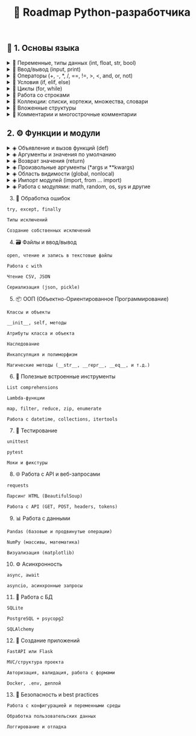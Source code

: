 <center>

# 🐍 Roadmap Python-разработчика

</center>
&nbsp;

## 📘 1. Основы языка

<details>
<summary>🔹 Переменные, типы данных (int, float, str, bool)</summary>

### 📌 Описание
В Python переменные создаются автоматически при присваивании значения. Тип определяется автоматически.

### 🔢 Типы:
- `int` — целые числа
- `float` — числа с плавающей точкой
- `str` — строки
- `bool` — логические значения (`True` / `False`)

### 💡 Примеры:
```python
a = 10          # int
b = 3.14        # float
name = "Alice"  # str
flag = True     # bool
```

</details>

<details>
<summary>🔹 Ввод/вывод (input, print)</summary>

### 📌 Описание
`print()` используется для вывода информации в консоль  
`input()` — используется для получения данных от пользователя в виде строки.

---

### 🖨 `print()`
* Функция вывода. Поддерживает несколько аргументов, автоматическую замену строки (`\\n`) и настройку разделителей.

**Полезные параметры:**
- `sep` — разделитель между аргументами
- `end` — символ, который будет в конце (по умолчанию `\\n`)

```python
print("Привет", "мир")                   # Привет мир
print("Hello", "World", sep=", ")       # Hello, World
print("Завершено", end=".")             # Завершено.
```
### ⌨️ input()

Функция ввода. Возвращает строку.

```python
name = input("Введите имя: ")
print("Привет,", name)
```
❗ Важно: input() всегда возвращает str, даже если пользователь вводит число.
Чтобы получить int или float, нужно преобразовать:

```python
age = int(input("Введите возраст: "))
pi = float(input("Введите число π: "))
```

</details>

<details>
<summary>🔹 Операторы (+, -, *, /, ==, !=, >, <, and, or, not)</summary>

### 📌 Описание
Операторы позволяют выполнять арифметические действия, сравнения и логические проверки.  
Они являются основой выражений и условий в Python.

### ➕ Арифметические операторы
| Оператор | Назначение               | Пример             | Результат     |
|----------|--------------------------|--------------------|---------------|
| `+`      | Сложение                 | `2 + 3`            | `5`           |
| `-`      | Вычитание                | `7 - 2`            | `5`           |
| `*`      | Умножение                | `4 * 2`            | `8`           |
| `/`      | Деление (всегда float)  | `10 / 4`           | `2.5`         |
| `//`     | Целочисленное деление    | `10 // 3`          | `3`           |
| `%`      | Остаток от деления       | `10 % 3`           | `1`           |
| `**`     | Возведение в степень     | `2 ** 3`           | `8`           |

---

### 🔁 Операторы сравнения
| Оператор | Назначение       | Пример           | Результат |
|----------|------------------|------------------|-----------|
| `==`     | Равно            | `5 == 5`         | `True`    |
| `!=`     | Не равно         | `5 != 3`         | `True`    |
| `>`      | Больше           | `7 > 2`          | `True`    |
| `<`      | Меньше           | `3 < 5`          | `True`    |
| `>=`     | Больше или равно | `5 >= 5`         | `True`    |
| `<=`     | Меньше или равно | `4 <= 6`         | `True`    |

---

### 🤔 Логические операторы
| Оператор | Назначение            | Пример                   | Результат |
|----------|-----------------------|--------------------------|-----------|
| `and`    | И (всё True)          | `True and False`         | `False`   |
| `or`     | Или (хотя бы одно)    | `True or False`          | `True`    |
| `not`    | Не (отрицание)        | `not True`               | `False`   |

---

### 💡 Примеры в коде:
```python
x = 10
y = 5

print(x + y)         # 15
print(x > 3 and y < 10)  # True
print(x == 10 or y == 0) # True
print(not (x < y))       # True
print(x % 2 == 0)        # Проверка на чётность
```
</details>


<details>
<summary>🔹 Условия (if, elif, else)</summary>

### 📌 Описание
Условные конструкции позволяют выполнять код в зависимости от выполнения условий.  
В Python используются ключевые слова `if`, `elif` (иначе если) и `else` (иначе).

---

### 🧱 Общая структура:

```python
if условие:
    # блок кода, если условие True
elif другое_условие:
    # блок кода, если второе условие True
else:
    # блок кода, если ни одно из условий не сработало
```

### 📊 Типичные операторы в условиях

| Оператор | Назначение       | Пример     | Результат |
|----------|------------------|------------|-----------|
| `==`     | Равно            | `5 == 5`   | `True`    |
| `!=`     | Не равно         | `5 != 3`   | `True`    |
| `>`      | Больше           | `7 > 2`    | `True`    |
| `<`      | Меньше           | `3 < 5`    | `True`    |
| `>=`     | Больше или равно | `5 >= 5`   | `True`    |
| `<=`     | Меньше или равно | `4 <= 6`   | `True`    |

### 💡 Примеры в коде:
```python
age = int(input("Сколько тебе лет? "))

if age >= 18:
    print("Доступ разрешён.")
elif age > 0:
    print("Доступ запрещён. Ты слишком молод.")
else:
    print("Некорректный ввод.")
```

</details>

<details>
<summary>🔹 Циклы (for, while)</summary>

### 📌 Описание

Циклы позволяют выполнять одни и те же действия многократно.  
В Python есть два основных цикла: `for` и `while`.

---

### 🔁 `for` — цикл по коллекции или диапазону

Идеален для перебора элементов в списках, строках, диапазонах (`range()`).

```python
for i in range(5):
    print(i)
```
```python
for буква in "Python":
    print(буква)
```

### 🔄 while — цикл с условием
* Выполняется, пока условие истинно (True).
```python
count = 0
while count < 3:
    print("Цикл:", count)
    count += 1
```
### ♾️ Бесконечный цикл
* Будет выполнятся пока не будет остановлен принудительно
```python
while True:
    print("Это никогда не остановится!")
```

### 💡 Пример с break и continue:
* можно использовать в for и while
```python
for i in range(5):
    if i == 2:
        continue  # пропустить 2
    if i == 4:
        break     # завершить на 4
    print(i)
```

### 🔚 Ключевые слова внутри циклов

| Команда   | Назначение                                        |
|-----------|---------------------------------------------------|
| `break`   | Прерывает выполнение цикла                        |
| `continue`| Переходит к следующей итерации цикла              |
| `else`    | Выполняется, если цикл завершился без `break`     |

</details>

<details>
<summary>🔹 Работа со строками</summary>

### 📌 Описание
* Строки в Python — это последовательности символов (тип `str`).  
Поддерживают индексацию, срезы, методы, перебор в цикле и конкатенацию.

---

### 🧪 Основные операции со строками

| Операция            | Пример                    | Результат           |
|---------------------|---------------------------|----------------------|
| Конкатенация         | `"Hello" + "World"`       | `'HelloWorld'`       |
| Повторение           | `"ha" * 3`                | `'hahaha'`           |
| Длина строки         | `len("Python")`           | `6`                  |
| Проверка подстроки   | `"th" in "Python"`        | `True`               |
| Индексация           | `"Hello"[1]`              | `'e'`                |
| Срез строки          | `"Python"[0:3]`           | `'Pyt'`              |

---

### 🛠 Часто используемые методы строк

| Метод              | Описание                                       | Пример                        |
|--------------------|------------------------------------------------|-------------------------------|
| `lower()`          | Преобразует в нижний регистр                   | `"PY".lower()` → `'py'`       |
| `upper()`          | В верхний регистр                              | `"py".upper()` → `'PY'`       |
| `strip()`          | Удаляет пробелы по краям                       | `" hello ".strip()` → `'hello'` |
| `replace(a, b)`    | Заменяет `a` на `b`                            | `"hi".replace("i", "ello")` → `'hello'` |
| `split()`          | Разбивает строку по пробелу (или символу)      | `"a b c".split()` → `['a','b','c']` |
| `join()`           | Объединяет список строк                        | `".".join(['a','b'])` → `'a.b'` |
| `startswith(s)`    | Проверяет, начинается ли строка с `s`          | `"abc".startswith("a")` → `True` |
| `endswith(s)`      | Проверяет, заканчивается ли строка на `s`      | `"abc".endswith("c")` → `True` |
| `find(s)`          | Возвращает индекс первого вхождения `s`        | `"abc".find("b")` → `1`        |
| `isdigit()`        | Проверка, состоит ли строка только из цифр     | `"123".isdigit()` → `True`     |

---

### 💡 Примеры:

```python
text = " Python — крутой язык! "

print(text.strip())                 # Убирает пробелы по краям
print(text.upper())                 # В верхний регистр
print(text.lower().replace("python", "Java"))  # Комбинирование методов
print("язык" in text)               # True
```

### 🧠 Полезные приёмы
* Проверка пустой строки:
```python
if not string:  # или if string == ""
    print("Пусто")
```
* Реверс строки:
```Python
reversed_text = text[::-1]
```
* Форматирование:
ключевой параметр f
```python
name = "Иван"
print(f"Привет, {name}!")  # f-строка
```

</details> 

<details>
<summary>🔹 Коллекции: списки, кортежи, множества, словари</summary>

### 📌 Описание
Коллекции — это структуры данных, которые хранят несколько значений.  
В Python 4 основных типа:

- **Список (`list`)** — изменяемый упорядоченный набор
- **Кортеж (`tuple`)** — неизменяемый упорядоченный набор
- **Множество (`set`)** — изменяемый **неупорядоченный** набор уникальных элементов
- **Словарь (`dict`)** — набор пар ключ-значение

---

### 🧾 Сравнение коллекций

| Тип     | Изменяемость | Упорядоченность | Уникальность | Синтаксис                |
|---------|---------------|------------------|---------------|--------------------------|
| `list`  | ✅             | ✅                | ❌            | `[1, 2, 3]`              |
| `tuple` | ❌             | ✅                | ❌            | `(1, 2, 3)`              |
| `set`   | ✅             | ❌                | ✅            | `{1, 2, 3}`              |
| `dict`  | ✅             | ✅ (c 3.7+)       | ❌ (по ключам) | `{"a": 1, "b": 2}`        |

---

### 📋 Методы списков (list)

| Метод         | Описание                        |
|---------------|---------------------------------|
| `append(x)`   | Добавляет элемент в конец       |
| `insert(i, x)`| Вставляет элемент на позицию    |
| `remove(x)`   | Удаляет первое вхождение `x`    |
| `pop([i])`    | Удаляет и возвращает элемент    |
| `sort()`      | Сортирует список                |
| `reverse()`   | Разворачивает список            |
| `clear()`     | Очищает список                  |

---

### 💡 Примеры:

* Списки
```python
fruits = ["яблоко", "груша", "банан"]
fruits.append("киви")
```
* Кортежи
```python
point = (10, 20)
```
* Множества
```python
colors = {"красный", "синий", "зелёный"}
colors.add("жёлтый")
```
* Словари
```python
person = {
    "name": "Алиса",
    "age": 25
    }
print(person["name"])
```
### 🧠 Полезное

* Преобразование типов:
```python
list("abc")       # ['a', 'b', 'c']
tuple([1, 2])     # (1, 2)
set([1, 1, 2])    # {1, 2}
dict([("a", 1)])  # {'a': 1}
```
* Проверка элемента:
```python
if "яблоко" in fruits:
    print("Есть яблоко")
```
* Перебор словаря:
```python
for key, value in person.items():
    print(key, value)
```

</details>

<details>
<summary>🔹 Вложенные структуры</summary>

### 📌 Описание
* Вложенные структуры — это коллекции, содержащие другие коллекции:  
например, список списков, словарь в списке, словарь со списком и т.д.

### 🧱 Примеры вложенных структур

* Список списков
```python
matrix = [[1, 2], [3, 4]]
```
* Словарь со списками
```python
student = {
    "name": "Иван",
    "grades": [5, 4, 5]
}
```

* Словарь внутри списка
```python
people = [
    {"name": "Анна", "age": 30},
    {"name": "Борис", "age": 25}
]
```

* Словарь в словаре
```python
config = {
    "db": {
        "host": "localhost",
        "port": 5432
    }
}
```
### 🎯 Доступ к элементам

| Структура                  | Доступ к элементу                    | Результат       |
|---------------------------|--------------------------------------|-----------------|
| `matrix[1][0]`            | элемент 1-й строки, 0-й столбец      | `3`             |
| `student["grades"][2]`    | третья оценка                        | `5`             |
| `people[0]["name"]`       | имя первого человека                 | `"Анна"`        |
| `config["db"]["host"]`    | доступ к хосту в конфиге             | `"localhost"`   |

### 🧠 Глубокая вложенность
```python
data = {
    "user": {
        "profile": {
            "contacts": {
                "email": "user@example.com"
            }
        }
    }
}

# Получение email
email = data["user"]["profile"]["contacts"]["email"]
print(email)  # user@example.com
```
### ⚠️ Рекомендации
* Используй get() для безопасного доступа:
```python
data.get("user", {}).get("profile", {}).get("contacts", {}).get("email")
```
* При работе с непредсказуемыми структурами — проверяй наличие ключей:
```python
if "user" in data and "profile" in data["user"]:
```
* Для глубокого доступа можно использовать библиотеку pydash, glom, dotmap — если нужно элегантно и надёжно

</details>

<details>
<summary>🔹 Комментарии и многострочные комментарии</summary>

### 📌 Описание
Комментарии используются для пояснения кода.  
Python игнорирует всё, что находится после символа `#`.

---

### 🧾 Обычные однострочные комментарии

```python
# Это комментарий
print("Привет")  # Это комментарий в конце строки
```
### 📋 Многострочные комментарии
В Python нет отдельного синтаксиса для многострочного комментария,
но есть два подхода:

### 🔸 1. Несколько `#` подряд
```python
# Это первый комментарий
# Это второй комментарий
# Это третий комментарий
```

### 🔸 2. Строки в тройных кавычках (""" ... """ или ''' ... ''')
Такой блок может использоваться вне функции как комментарий,
но внутри функции — это строка-документация (docstring).
```python
"""
Это якобы многострочный комментарий.
Python просто игнорирует эту строку,
если она не используется.
"""
print("Работаем")
```
#### ⚠️ Этот способ считается **хаком**, но часто используется для временных заметок.
---

### 🧠 Docstring (официальные многострочные комментарии к функциям)
```python
def greet():
    """
    Эта функция выводит приветствие.
    """
    print("Привет!")
```
* Такие строки можно получить через `help()` или `.__doc__:`
```python
print(greet.__doc__)
```
### ⚠️ Заметки
* Комментарии не должны быть избыточными: пиши зачем, а не что делает код
* Для многострочных описаний лучше использовать docstring внутри функций и классов

</details>

## 2. ⚙️ Функции и модули
<details>
<summary>◈ Объявление и вызов функций (def)</summary>

### 📌 Описание
Функции позволяют организовывать код в переиспользуемые блоки.  
Создаются с помощью ключевого слова `def`, вызываются по имени.

---

### 🔤 Синтаксис

```python
def имя_функции(параметры):
    # тело функции
    return результат
```
### 💡 Примеры:

* Простейшая функция
```python
def say_hello():
    print("Привет!")

say_hello()  # вызов
```

* С аргументом
```python
def greet(name):
    print(f"Привет, {name}!")

greet("Аня")
```
* С возвратом значения
```python
def square(x):
    return x * x

print(square(5))  # 25
```
### ⚠️ Заметки:
* Тело функции обязательно с отступом
* Если нет return, функция возвращает None
* Функцию можно вызывать многократно

</details> 

<details>
<summary>◈ Аргументы и значения по умолчанию</summary>

### 📌 Описание
Функции могут принимать параметры разными способами.  
Python поддерживает: позиционные, значения по умолчанию, произвольные (`*args`, `**kwargs`).

---

### 📊 Таблица видов аргументов

| Тип                    | Сигнатура                         | Описание                                      | Пример вызова              |
|------------------------|------------------------------------|-----------------------------------------------|----------------------------|
| Позиционные            | `def greet(name)`                 | Аргументы передаются по порядку               | `greet("Аня")`             |
| Значения по умолчанию  | `def greet(name="Гость")`         | Используется, если аргумент не передан        | `greet()` → `'Гость'`      |
| Произвольные позиционные | `def add(*args)`                  | Собирает все позиционные аргументы в кортеж   | `add(1, 2, 3)`             |
| Произвольные именованные | `def config(**kwargs)`            | Собирает все именованные аргументы в словарь  | `config(debug=True)`       |

---

### 💡 Примеры использования

```python
# Значение по умолчанию
def greet(name="Гость"):
    print(f"Привет, {name}")

greet()          # Привет, Гость
greet("Иван")    # Привет, Иван
```
* `*args` — произвольные позиционные аргументы
```python
def total(*args):
    print(sum(args))

total(1, 2, 3)  # 6
```
* `**kwargs` — произвольные именованные аргументы
```python
def show(**kwargs):
    for k, v in kwargs.items():
        print(f"{k}: {v}")

show(name="Анна", age=30)
```
* Комбинирование всех видов аргументов
```python
def full_info(a, b=0, *args, **kwargs):
    print(a, b, args, kwargs)

full_info(1, 2, 3, 4, x=5, y=6)
# 1 2 (3, 4) {'x': 5, 'y': 6'}
```

### ⚠️ Заметки
* Порядок параметров:
обязательные, `*args`, со значением по умолчанию, `**kwargs`
```python
def example(x, *args, y=0, **kwargs):
    ...
```
* `*args` и `**kwargs` можно не использовать, если они не нужны

У `*args` тип — tuple, у `**kwargs` — dict

</details>

<details>
<summary>◈ Возврат значения (return)</summary>

### 📌 Описание
`return` завершает выполнение функции и возвращает значение.  
Если `return` не указан — функция возвращает `None`.

---

### 📤 Синтаксис

```python
def имя_функции(...):
    ...
    return результат
```
### 💡 Примеры:

* Возвращение значения
```python
def multiply(x, y):
    return x * y

result = multiply(2, 3)
print(result)  # 6
```
* return без значения
```python
def say_hi():
    print("Привет")
    return

say_hi()
```
* Условный return
```python
def check_number(n):
    if n % 2 == 0:
        return "Чётное"
    return "Нечётное"

print(check_number(5))  # Нечётное
```
* Возврат нескольких значений
```python
def get_user():
    return "Иван", 25

name, age = get_user()
```

### ⚠️ Заметки

* После return выполнение функции прекращается
* Можно вернуть:
    * значение (return x)
    * кортеж (return x, y)
    * ничего (return)
* Если функция ничего не возвращает — результатом будет `None`
* return можно использовать внутри условий и циклов
```python
def check_number(n):
    if n % 2 == 0:
        return "Чётное"
    return "Нечётное"
```
</details>

<details>
<summary>◈ Произвольные аргументы (*args и **kwargs)</summary>

### 📌 Описание
Когда количество аргументов заранее неизвестно, можно использовать:

- `*args` — собирает **все позиционные аргументы** в кортеж (`tuple`)
- `**kwargs` — собирает **все именованные аргументы** в словарь (`dict`)

Это делает функции более гибкими.

---

### 📊 Сравнение

| Синтаксис             | Назначение                               | Тип данных           | Пример вызова                 |
|-----------------------|-------------------------------------------|-----------------------|-------------------------------|
| `*args`               | Все дополнительные позиционные аргументы | `tuple`               | `func(1, 2, 3)`               |
| `**kwargs`            | Все дополнительные именованные аргументы | `dict`                | `func(name="Аня", age=30)`    |

---

### 💡 Примеры использования

* Аргументы: (10, 20, 30)
```python
def show_args(*args):
    print("Аргументы:", args)

show_args(10, 20, 30)
```
* name: Анна
* city: Москва
```python
def show_kwargs(**kwargs):
    for key, value in kwargs.items():
        print(f"{key}: {value}")

show_kwargs(name="Анна", city="Москва")
```
* Комбинация всех видов аргументов
    * 1 2
    * Доп. позиционные: (3, 4)
    * Доп. именованные: {'x': 5, 'y': 6}
```python
def full_info(a, b=0, *args, **kwargs):
    print(a, b)
    print("Доп. позиционные:", args)
    print("Доп. именованные:", kwargs)

full_info(1, 2, 3, 4, x=5, y=6)
```
### ⚠️ Заметки

* `*args` и `**kwargs` необязательны — используются при необходимости
* Их можно комбинировать, но порядок важен:
```python
def func(x, *args, y=0, **kwargs):
    ...
```
* args — всегда tuple, kwargs — dict

</details>

<details>
<summary>◈ Область видимости (global, nonlocal)</summary>

### 📌 Описание
**Область видимости** определяет, где переменная доступна.  
По умолчанию переменные внутри функций являются **локальными**.  
С помощью `global` и `nonlocal` можно управлять доступом к переменным из других областей.

---

### 📊 Сравнение ключевых слов

| Ключевое слово | Описание                                             | Пример применения         |
|----------------|------------------------------------------------------|----------------------------|
| `global`       | Используется для доступа к переменной **вне функции** (на уровне модуля) | изменение глобальной переменной |
| `nonlocal`     | Используется **во вложенной функции**, чтобы изменить переменную из внешней (но не глобальной) | вложенные функции |

---

### 💡 Примеры


* Без `global` — создается новая локальная переменная
```python
x = 10

def update():
    x = 20
    print("Внутри функции:", x)

update()
print("Снаружи:", x)  # Снаружи: 10
```

* С использованием global
```python
x = 10

def update():
    global x
    x = 20
    print("Внутри функции:", x)

update()
print("Снаружи:", x)  # Снаружи: 20
```
* Использование nonlocal
```python
def outer():
    message = "Привет"

    def inner():
        nonlocal message
        message = "Пока"
        print("Внутри inner:", message)

    inner()
    print("После inner:", message)

outer()
# Внутри inner: Пока
# После inner: Пока
```
### ⚠️ Заметки
* Использование global делает переменную глобальной по всему модулю — злоупотреблять не стоит
* nonlocal работает только внутри вложенных функций
* Лучше избегать глобальных переменных, если можно передавать значения через параметры и `return`

</details>

<details>
<summary>◈ Импорт модулей (import, from ... import)</summary>

### 📌 Описание
Импорт модулей позволяет использовать **встроенные или внешние библиотеки**, а также свой код из других файлов.  
В Python есть несколько способов импорта.

---

### 📊 Способы импорта

| Синтаксис                      | Описание                                           | Пример использования        |
|-------------------------------|----------------------------------------------------|------------------------------|
| `import module`               | Импортирует весь модуль                           | `import math`                |
| `import module as alias`      | Импорт с псевдонимом (сокращение)                 | `import numpy as np`         |
| `from module import name`     | Импорт конкретного элемента                       | `from math import sqrt`      |
| `from module import *`        | Импортирует всё из модуля (не рекомендуется)      | `from math import *`         |

---

### 💡 Примеры

* Импорт всего модуля
```python
import math
print(math.sqrt(25))  # 5.0
```
* Импорт с псевдонимом
```python
import datetime as dt
print(dt.datetime.now())
```
* Импорт только одной функции
```python
from random import randint
print(randint(1, 10))  # случайное число от 1 до 10
```
### Импорт из своего файла
* файл: `utils.py`
```python
def hello():
    print("Привет!")
```
* основной файл например `main.py`
```python
# Импортируется функция hello() из файла utils.py

from utils import hello
# просто вызывается
hello()

# результат в консоль: Привет!
```

### ⚠️ Заметки
* Один модуль = один `.py` файл
* Путь импорта зависит от расположения файлов (можно использовать . и ..)
* Псевдонимы `as` делают код короче и удобнее
* Импорт `*` может привести к конфликтам имён и затруднить отладку

</details>

<details>
<summary>◈ Работа с модулями: math, random, os, sys и другие</summary>

### 📌 Описание
Python включает множество встроенных модулей, которые расширяют возможности языка:  
математика, случайные значения, доступ к файловой системе, аргументы командной строки и т.д.

---

### 📐 Модуль `math` — математика

| Функция          | Описание                        | Пример               |
|------------------|----------------------------------|----------------------|
| `sqrt(x)`        | Квадратный корень                | `math.sqrt(16)` → `4.0` |
| `pow(x, y)`      | Возведение в степень             | `math.pow(2, 3)` → `8.0` |
| `floor(x)`       | Округление вниз                  | `math.floor(3.9)` → `3` |
| `ceil(x)`        | Округление вверх                 | `math.ceil(3.1)` → `4` |
| `pi`             | Число π                          | `math.pi` → `3.1415...` |

```python
import math
print(math.sqrt(25))  # 5.0
```

### 🎲 Модуль `random` — случайные значения

| Функция          | Описание                                    | Пример                        |
|------------------|----------------------------------------------|-------------------------------|
| `randint(a, b)`  | Случайное целое в диапазоне `[a, b]`         | `randint(1, 6)`               |
| `choice(seq)`    | Случайный элемент из последовательности      | `choice(["a", "b", "c"])`     |
| `shuffle(seq)`   | Перемешивает список на месте                 | `shuffle([1, 2, 3])`          |
| `random()`       | Случайное число от `0` до `1` (float)        | `random()`                    |

```python
from random import randint, choice
print(randint(1, 100))
print(choice(["Python", "Java", "Go"]))
```

### 🗂 Модуль `os` — работа с операционной системой

| Функция             | Описание                               | Пример                         |
|---------------------|-----------------------------------------|--------------------------------|
| `getcwd()`          | Получить текущую директорию             | `os.getcwd()`                  |
| `listdir(path)`     | Список файлов в директории              | `os.listdir(".")`              |
| `remove(file)`      | Удалить файл                            | `os.remove("file.txt")`        |
| `mkdir(name)`       | Создать папку                           | `os.mkdir("new_folder")`       |
| `path.exists(path)` | Проверить существование файла/папки     | `os.path.exists("file.txt")`   |

```python
import os
print(os.getcwd())
```

### 🧭 Модуль `sys` — доступ к системной информации

| Атрибут / функция | Описание                        | Пример             |
|-------------------|----------------------------------|--------------------|
| `argv`            | Аргументы командной строки       | `sys.argv[1]`      |
| `exit()`          | Завершить программу              | `sys.exit()`       |
| `path`            | Пути поиска модулей              | `sys.path`         |
| `version`         | Версия Python                    | `sys.version`      |

```python
import sys
print(sys.version)
```

### ⚠️ Заметки
* Эти модули идут встроенно — установка не требуется
* Для работы с внешними модулями (например, `requests`, `pandas`) используется `pip`
* В больших проектах импорт модулей лучше группировать: стандартные, сторонние, свои

</details>

3. 🧪 Обработка ошибок

```
try, except, finally

Типы исключений

Создание собственных исключений
```

4. 🗃 Файлы и ввод/вывод

```
open, чтение и запись в текстовые файлы

Работа с with

Чтение CSV, JSON

Сериализация (json, pickle)
```

5. 📦 ООП (Объектно-Ориентированное Программирование)

```
Классы и объекты

__init__, self, методы

Атрибуты класса и объекта

Наследование

Инкапсуляция и полиморфизм

Магические методы (__str__, __repr__, __eq__, и т.д.)
```

6. 🧰 Полезные встроенные инструменты

```
List comprehensions

Lambda-функции

map, filter, reduce, zip, enumerate

Работа с datetime, collections, itertools
```

7. 🧪 Тестирование

```
unittest

pytest

Моки и фикстуры
```

8. 🌐 Работа с API и веб-запросами

```
requests

Парсинг HTML (BeautifulSoup)

Работа с API (GET, POST, headers, tokens)
```

9. 📊 Работа с данными

```
Pandas (базовые и продвинутые операции)

NumPy (массивы, математика)

Визуализация (matplotlib)
```

10. ⚙️ Асинхронность

```
async, await

asyncio, асинхронные запросы
```

11. 🧱 Работа с БД

```
SQLite

PostgreSQL + psycopg2

SQLAlchemy
```

12. 🚀 Создание приложений

```
FastAPI или Flask

MVC/структура проекта

Авторизация, валидация, работа с формами

Docker, .env, деплой
```

13. 🔐 Безопасность и best practices

```
Работа с конфигурацией и переменными среды

Обработка пользовательских данных

Логгирование и отладка
```
